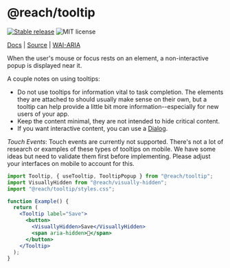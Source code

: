 # @reach/tooltip

[![Stable release](https://img.shields.io/npm/v/@reach/tooltip.svg)](https://npm.im/@reach/tooltip) ![MIT license](https://badgen.now.sh/badge/license/MIT)

[Docs](https://reacttraining.com/reach-ui/tooltip) | [Source](https://github.com/reach/reach-ui/tree/master/packages/tooltip) | [WAI-ARIA](https://www.w3.org/TR/wai-aria-practices-1.2/#tooltip)

When the user's mouse or focus rests on an element, a non-interactive popup is displayed near it.

A couple notes on using tooltips:

- Do not use tooltips for information vital to task completion. The elements they are attached to should usually make sense on their own, but a tooltip can help provide a little bit more information--especially for new users of your app.
- Keep the content minimal, they are not intended to hide critical content.
- If you want interactive content, you can use a [Dialog](/dialog).

_Touch Events_: Touch events are currently not supported. There's not a lot of research or examples of these types of tooltips on mobile. We have some ideas but need to validate them first before implementing. Please adjust your interfaces on mobile to account for this.

```jsx
import Tooltip, { useTooltip, TooltipPopup } from "@reach/tooltip";
import VisuallyHidden from "@reach/visually-hidden";
import "@reach/tooltip/styles.css";

function Example() {
  return (
    <Tooltip label="Save">
      <button>
        <VisuallyHidden>Save</VisuallyHidden>
        <span aria-hidden>💾</span>
      </button>
    </Tooltip>
  );
}
```
